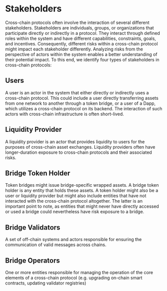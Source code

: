 # Stakeholders
Cross-chain protocols often involve the interaction of several different stakeholders. Stakeholders are individuals, groups, or organizations that participate directly or indirectly in a protocol. They interact through defined roles within the system and have different capabilities, constraints, goals, and incentives. Consequently, different risks within a cross-chain protocol might impact each stakeholder differently. Analyzing risks from the perspective of actors within the system enables a better understanding of their potential impact. To this end, we identify four types of stakeholders in cross-chain protocols:

## Users
A user is an actor in the system that either directly or indirectly uses a cross-chain protocol. This could include a user directly transferring assets from one network to another through a token bridge, or a user of a Dapp, which utilizes a cross-chain protocol on its backend. The interaction of such actors with cross-chain infrastructure is often short-lived.

## Liquidity Provider
A liquidity provider is an actor that provides liquidity to users for the purposes of cross-chain asset exchanges. Liquidity providers often have longer-duration exposure to cross-chain protocols and their associated risks.

## Bridge Token Holder
Token bridges might issue bridge-specific wrapped assets. A bridge token holder is any entity that holds these assets. A token holder might also be a user or liquidity provider but might also include entities that have not interacted with the cross-chain protocol altogether. The latter is an important point to note, as entities that might never have directly accessed or used a bridge could nevertheless have risk exposure to a bridge.

## Bridge Validators
A set of off-chain systems and actors responsible for ensuring the communication of valid messages across chains.

## Bridge Operators
One or more entities responsible for managing the operation of the core elements of a cross-chain protocol (e.g. upgrading on-chain smart contracts, updating validator registries)
